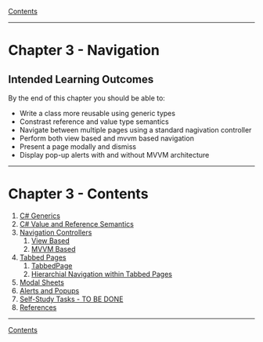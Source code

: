 [Contents](/docs/README.md)

----

# Chapter 3 - Navigation

## Intended Learning Outcomes
By the end of this chapter you should be able to:

* Write a class more reusable using generic types
* Constrast reference and value type semantics
* Navigate between multiple pages using a standard nagivation controller 
* Perform both view based and mvvm based navigation
* Present a page modally and dismiss
* Display pop-up alerts with and without MVVM architecture

----

# Chapter 3 - Contents
1. [C# Generics](generics.md)
1. [C# Value and Reference Semantics](ValueRefSemantics.md)
1. [Navigation Controllers](NavControllers.md)
   1. [View Based](basic_navigation_1.md)
   1. [MVVM Based](mvvm_navigation_1.md)
1. [Tabbed Pages](tabbed_pages.md)
   1. [TabbedPage](tabbedpage.md)
   1. [Hierarchial Navigation within Tabbed Pages](nav-tab.md)
1. [Modal Sheets](modal-nav.md)
1. [Alerts and Popups](alerts.md)
1. [Self-Study Tasks - TO BE DONE](self-study.md)
1. [References](references.md)


----

[Contents](/docs/README.md)
